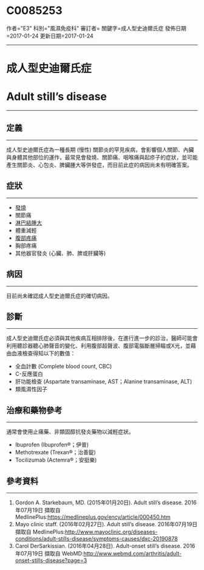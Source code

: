 # C0085253
作者="E3"
科別="風濕免疫科"
審訂者=
關鍵字=成人型史迪爾氏症
發佈日期=2017-01-24
更新日期=2017-01-24

----------
# 成人型史迪爾氏症
# Adult still’s disease
----------
## 定義
----------

成人型史迪爾氏症為一種長期 (慢性) 關節炎的罕見疾病，會影響個人關節、內臟與身體其他部位的運作，最常見會發燒、關節痛、咽喉痛與起疹子的症狀，並可能產生關節炎、心包炎、脾臟腫大等併發症，而目前此症的病因尚未有明確答案。

## 症狀
----------
- [發燒](C0015967)
- 關節痛
- [淋巴結腫大](C0497156)
- 體重減輕
- [腹部疼痛](C0000737)
- 胸部疼痛
- 其他器官發炎 (心臟、肺、脾或肝臟等)
## 病因
----------

目前尚未確認成人型史迪爾氏症的確切病因。

## 診斷
----------

成人型史迪爾氏症必須與其他疾病互相排除後，在進行進一步的診治，醫師可能會利用聽診器聽心肺聲音的變化、利用腹部超聲波、腹部電腦斷層掃瞄或X光，並藉由血液檢查得知以下的數值：

- 全血計數 (Complete blood count, CBC)
- C-反應蛋白
- 肝功能檢查 (Aspartate transaminase, AST；Alanine transaminase, ALT)
- 類風濕性因子 
## 治療和藥物參考
----------

通常會使用止痛藥、非類固醇抗發炎藥物以減輕症狀。

- Ibuprofen (Ibuprofen®；伊普)
- Methotrexate (Trexan®；治善錠)
- Tocilizumab (Actemra®；安挺樂)
## 參考資料
----------
1. Gordon A. Starkebaum, MD. (2015年01月20日). Adult still’s disease. 2016年07月19日 擷取自 MedlinePlus:https://medlineplus.gov/ency/article/000450.htm
2. Mayo clinic staff. (2016年02月27日). Adult still’s disease. 2016年07月19日 擷取自 MedlinePlus:http://www.mayoclinic.org/diseases-conditions/adult-stills-disease/symptoms-causes/dxc-20190878
3. Carol DerSarkissian. (2016年04月28日). Adult-onset still’s disease. 2016年07月19日 擷取自 WebMD:http://www.webmd.com/arthritis/adult-onset-stills-disease?page=3

